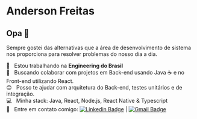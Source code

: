 # Anderson Freitas

## Opa 👋
Sempre gostei das alternativas que a área de desenvolvimento de sistema nos proporciona para resolver problemas do nosso dia a dia.

 :rocket:  &nbsp; Estou trabalhando na **Engineering do Brasil**
 <br/> :purple_heart: &nbsp; Buscando colaborar com projetos em Back-end usando Java :coffee: e no Front-end utilizando React.
 <br/> :blush: &nbsp; Posso te ajudar com arquitetura do Back-end, testes unitários e de integração.
 <br/> :computer: &nbsp; Minha stack: Java, React, Node.js, React Native & Typescript
  <br/> :email: &nbsp; Entre em contato comigo: [![Linkedin Badge](https://img.shields.io/badge/-AndersonFreitas-blue?style=flat-square&logo=Linkedin&logoColor=white&link=https://www.linkedin.com/in/anderson-milagre-de-freitas/)](https://www.linkedin.com/in/anderson-milagre-de-freitas/) 
| 
[![Gmail Badge](https://img.shields.io/badge/-mfderson@gmail.com-c14438?style=flat-square&logo=Gmail&logoColor=white&link=mailto:mfderson@gmail.com)](mailto:mfderson@gmail.com)

